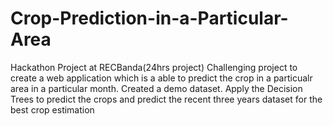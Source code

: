 # Crop-Prediction-in-a-Particular-Area
Hackathon Project at RECBanda(24hrs project)
Challenging project to create a web application which is a able to predict the crop in a particualr area in a particular month.
Created a demo dataset.
Apply the Decision Trees to predict the crops and predict the recent three years dataset for the best crop estimation
